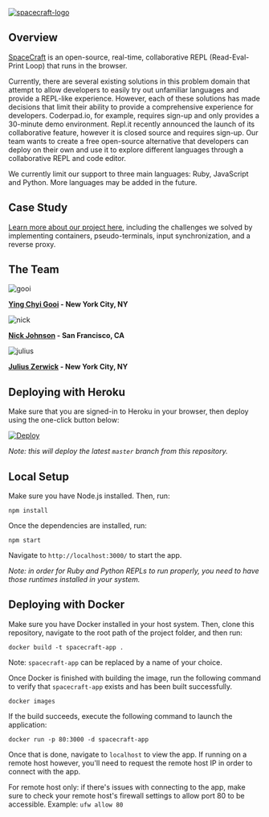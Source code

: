 [![spacecraft-logo](https://i.imgur.com/f9RQ9GC.png)](https://spacecraft-repl.com)
## Overview
[SpaceCraft](https://spacecraft-repl.com) is an open-source, real-time, collaborative REPL (Read-Eval-Print Loop) that runs in the browser.

Currently, there are several existing solutions in this problem domain that attempt to allow developers to easily try out unfamiliar languages and provide a REPL-like experience. However, each of these solutions has made decisions that limit their ability to provide a comprehensive experience for developers. Coderpad.io, for example, requires sign-up and only provides a 30-minute demo environment. Repl.it recently announced the launch of its collaborative feature, however it is closed source and requires sign-up. Our team wants to create a free open-source alternative that developers can deploy on their own and use it to explore different languages through a collaborative REPL and code editor.

We currently limit our support to three main languages: Ruby, JavaScript and Python. More languages may be added in the future.

## Case Study
[Learn more about our project here](https://spacecraft-repl.com/whitepaper), including the challenges we solved by implementing containers, pseudo-terminals, input synchronization, and a reverse proxy.

## The Team
![gooi](https://i.imgur.com/lBvHH9j.jpg?2)

**[Ying Chyi Gooi](https://gooi.tech) - New York City, NY**

![nick](https://i.imgur.com/2atacXb.jpg?2)

**[Nick Johnson](https://njohnson7.github.io) - San Francisco, CA**

![julius](https://i.imgur.com/FUQCN67.jpg?2)

**[Julius Zerwick](https://rouxcaesar.github.io/) - New York City, NY**


## Deploying with Heroku
Make sure that you are signed-in to Heroku in your browser, then deploy using the one-click button below:

[![Deploy](https://www.herokucdn.com/deploy/button.svg)](https://heroku.com/deploy)

*Note: this will deploy the latest `master` branch from this repository.*

## Local Setup
Make sure you have Node.js installed. Then, run:

```
npm install
```

Once the dependencies are installed, run:

```
npm start
```

Navigate to `http://localhost:3000/` to start the app.

*Note: in order for Ruby and Python REPLs to run properly, you need to have those runtimes installed in your system.*

## Deploying with Docker
Make sure you have Docker installed in your host system. Then, clone this repository, navigate to the root path of the project folder, and then run:

```
docker build -t spacecraft-app .
```
Note: `spacecraft-app` can be replaced by a name of your choice.

Once Docker is finished with building the image, run the following command to verify that `spacecraft-app` exists and has been built successfully.

```
docker images
```
If the build succeeds, execute the following command to launch the application:

```
docker run -p 80:3000 -d spacecraft-app
```
Once that is done, navigate to `localhost` to view the app. If running on a remote host however, you'll need to request the remote host IP in order to connect with the app. 

For remote host only: if there's issues with connecting to the app, make sure to check your remote host's firewall settings to allow port 80 to be accessible. Example: `ufw allow 80`


